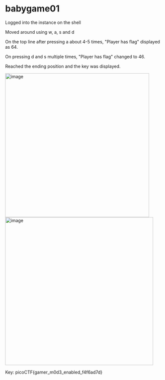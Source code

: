 # babygame01
Logged into the instance on the shell

Moved around using w, a, s and d

On the top line after pressing a about 4-5 times, "Player has flag" displayed as 64.

On pressing d and s multiple times, "Player has flag" changed to 46.

Reached the ending position and the key was displayed.

<img width="463" alt="image" src="https://github.com/MM1479/pico-ctf/assets/148882111/58ce2e71-fb5e-433b-bfcf-0a2a1720d52d">
<img width="476" alt="image" src="https://github.com/MM1479/pico-ctf/assets/148882111/05dba883-7aee-4193-b0dd-f7732554dcb6">

Key: picoCTF{gamer_m0d3_enabled_f4f6ad7d}
